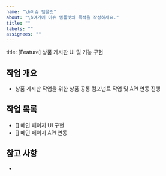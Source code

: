 ```yaml
---
name: "\b이슈 템플릿"
about: "\b여기에 이슈 템플릿의 목적을 작성하세요."
title: ""
labels: ""
assignees: ""
---
```


title: [Feature] 상품 게시판 UI 및 기능 구현

## 작업 개요

- 상품 게시판 작업을 위한 상품 공통 컴포넌트 작업 및 API 연동 진행

## 작업 목록

- [] 메인 페이지 UI 구현
- [] 메인 페이지 API 연동

## 참고 사항

-
